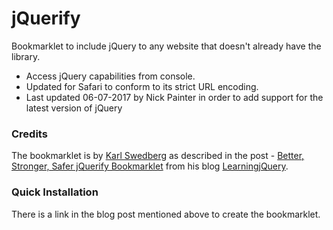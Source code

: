 jQuerify
=========

Bookmarklet to include jQuery to any website that doesn't already have the library.

  - Access jQuery capabilities from console.
  - Updated for Safari to conform to its strict URL encoding.
  - Last updated 06-07-2017 by Nick Painter in order to add support for the latest version of jQuery

### Credits


The bookmarklet is by [Karl Swedberg](https://twitter.com/kswedberg) as described in the post - [Better, Stronger, Safer jQuerify Bookmarklet](http://www.learningjquery.com/2009/04/better-stronger-safer-jquerify-bookmarklet) from his blog [LearningjQuery](http://www.learningjquery.com).

### Quick Installation
There is a link in the blog post mentioned above to create the bookmarklet.

